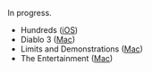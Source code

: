 In progress.

- Hundreds ([iOS](http://playhundreds.com))
- Diablo 3 ([Mac](http://us.battle.net/d3/en/))
- Limits and Demonstrations ([Mac](http://kentuckyroutezero.com))
- The Entertainment ([Mac](http://kentuckyroutezero.com))

